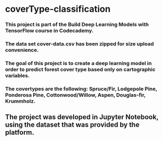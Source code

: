 # coverType-classification

### This project is part of the **Build Deep Learning Models with TensorFlow** course in Codecademy.
### The data set cover-data.csv has been zipped for size upload convenience.
### The goal of this project is to create a deep learning model in order to predict forest cover type based only on cartographic variables. 
### The covertypes are the following: Spruce/Fir, Lodgepole Pine, Ponderosa Pine, Cottonwood/Willow, Aspen, Douglas-fir, Krummholz.

## The project was developed in Jupyter Notebook, using the dataset that was provided by the platform.
